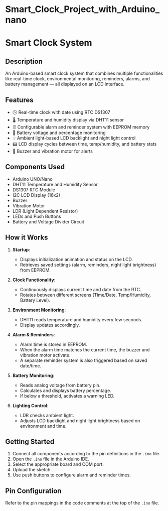 # Smart_Clock_Project_with_Arduino_nano

# Smart Clock System

## Description
An Arduino-based smart clock system that combines multiple functionalities like real-time clock, environmental monitoring, reminders, alarms, and battery management — all displayed on an LCD interface.

## Features
- 🕒 Real-time clock with date using RTC DS1307
- 🌡️ Temperature and humidity display via DHT11 sensor
- ⏰ Configurable alarm and reminder system with EEPROM memory
- 🔋 Battery voltage and percentage monitoring
- 💡 Ambient light-based LCD backlight and night light control
- 📟 LCD display cycles between time, temp/humidity, and battery stats
- 🔔 Buzzer and vibration motor for alerts

## Components Used
- Arduino UNO/Nano
- DHT11 Temperature and Humidity Sensor
- DS1307 RTC Module
- I2C LCD Display (16x2)
- Buzzer
- Vibration Motor
- LDR (Light Dependent Resistor)
- LEDs and Push Buttons
- Battery and Voltage Divider Circuit

## How it Works
1. **Startup**:
   - Displays initialization animation and status on the LCD.
   - Retrieves saved settings (alarm, reminders, night light brightness) from EEPROM.

2. **Clock Functionality**:
   - Continuously displays current time and date from the RTC.
   - Rotates between different screens (Time/Date, Temp/Humidity, Battery Level).

3. **Environment Monitoring**:
   - DHT11 reads temperature and humidity every few seconds.
   - Display updates accordingly.

4. **Alarm & Reminders**:
   - Alarm time is stored in EEPROM.
   - When the alarm time matches the current time, the buzzer and vibration motor activate.
   - A separate reminder system is also triggered based on saved date/time.

5. **Battery Monitoring**:
   - Reads analog voltage from battery pin.
   - Calculates and displays battery percentage.
   - If below a threshold, activates a warning LED.

6. **Lighting Control**:
   - LDR checks ambient light.
   - Adjusts LCD backlight and night light brightness based on environment and time.

## Getting Started
1. Connect all components according to the pin definitions in the `.ino` file.
2. Open the `.ino` file in the Arduino IDE.
3. Select the appropriate board and COM port.
4. Upload the sketch.
5. Use push buttons to configure alarm and reminder times.

## Pin Configuration
Refer to the pin mappings in the code comments at the top of the `.ino` file.
